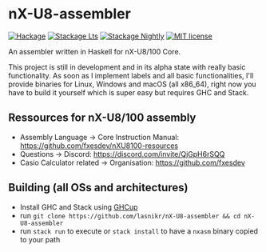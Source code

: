 # nX-U8-assembler

[![Hackage](https://img.shields.io/hackage/v/nX-U8-assembler.svg?logo=haskell)](https://hackage.haskell.org/package/nX-U8-assembler)
[![Stackage Lts](http://stackage.org/package/nX-U8-assembler/badge/lts)](http://stackage.org/lts/package/nX-U8-assembler)
[![Stackage Nightly](http://stackage.org/package/nX-U8-assembler/badge/nightly)](http://stackage.org/nightly/package/nX-U8-assembler)
[![MIT license](https://img.shields.io/badge/license-MIT-blue.svg)](LICENSE)

An assembler written in Haskell for nX-U8/100 Core.

This project is still in development and in its alpha state with really basic functionality. As soon as I implement labels and all basic functionalities, I'll provide binaries for Linux, Windows and macOS (all x86_64), right now you have to build it yourself which is super easy but requires GHC and Stack.

## Ressources for nX-U8/100 assembly
- Assembly Language -> Core Instruction Manual: https://github.com/fxesdev/nXU8100-resources
- Questions -> Discord: https://discord.com/invite/QjGpH6rSQQ
- Casio Calculator related -> Organisation: https://github.com/fxesdev


## Building (all OSs and architectures)
- Install GHC and Stack using [GHCup](https://www.haskell.org/ghcup/)
- run `git clone https://github.com/lasnikr/nX-U8-assembler && cd nX-U8-assembler`
- run `stack run` to execute or `stack install` to have a `nxasm` binary copied to your path